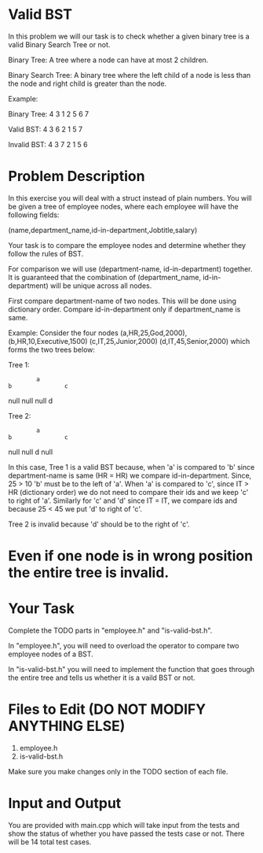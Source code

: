 # Valid BST

In this problem we will our task is to check whether a given binary tree is a valid Binary Search Tree or not.

Binary Tree: A tree where a node can have at most 2 children.

Binary Search Tree: A binary tree where the left child of a node is less than the node and right child is greater than the node.

Example:

Binary Tree:
                4
        3               1
    2       5       6       7

Valid BST:
                4
        3               6
    2       1       5       7
    
Invalid BST:
                4
        3               7
    2       1       5       6
    
    

# Problem Description

In this exercise you will deal with a struct instead of plain numbers. You will be given a tree of employee nodes, where each employee will have the following fields: 

(name,department_name,id-in-department,Jobtitle,salary)

Your task is to compare the employee nodes and determine whether they follow the rules of BST.

For comparison we will use (department-name, id-in-department) together. It is guaranteed that the combination of (department_name, id-in-department) will be unique across all nodes.

First compare department-name of two nodes. This will be done using dictionary order. Compare id-in-department only if department_name is same.

Example: Consider the four nodes (a,HR,25,God,2000), (b,HR,10,Executive,1500) (c,IT,25,Junior,2000) (d,IT,45,Senior,2000) which forms the two trees below:

Tree 1:

            a
    b               c
null    null    null    d
    

Tree 2:
            
            a
    b               c
null    null    d       null
        

In this case, Tree 1 is a valid BST because, when 'a' is compared to 'b' since department-name is same (HR = HR) we compare id-in-department. Since, 25 > 10 'b' must be to the left of 'a'. When 'a' is compared to 'c', since IT > HR (dictionary order) we do not need to compare their ids and we keep 'c' to right of 'a'. Similarly for 'c' and 'd' since IT = IT, we compare ids and because 25 < 45 we put 'd' to right of 'c'.

Tree 2 is invalid because 'd' should be to the right of 'c'. 

# Even if one node is in wrong position the entire tree is invalid.


# Your Task

Complete the TODO parts in "employee.h" and "is-valid-bst.h".

In "employee.h", you will need to overload the operator to compare two employee nodes of a BST.

In "is-valid-bst.h" you will need to implement the function that goes through the entire tree and tells us whether it is a vaild BST or not.


# Files to Edit (DO NOT MODIFY ANYTHING ELSE)

1. employee.h
2. is-valid-bst.h

Make sure you make changes only in the TODO section of each file.

# Input and Output

You are provided with main.cpp which will take input from the tests and show the status of whether you have passed the tests case or not. There will be 14 total test cases.

